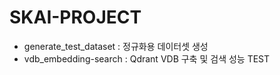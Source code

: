 # SKAI-PROJECT

- generate_test_dataset : 정규화용 데이터셋 생성
- vdb_embedding-search : Qdrant VDB 구축 및 검색 성능 TEST
